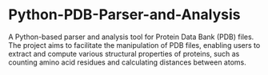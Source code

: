# Python-PDB-Parser-and-Analysis
A Python-based parser and analysis tool for Protein Data Bank (PDB) files. The project aims to facilitate the manipulation of PDB files, enabling users to extract and compute various structural properties of proteins, such as counting amino acid residues and calculating distances between atoms.
